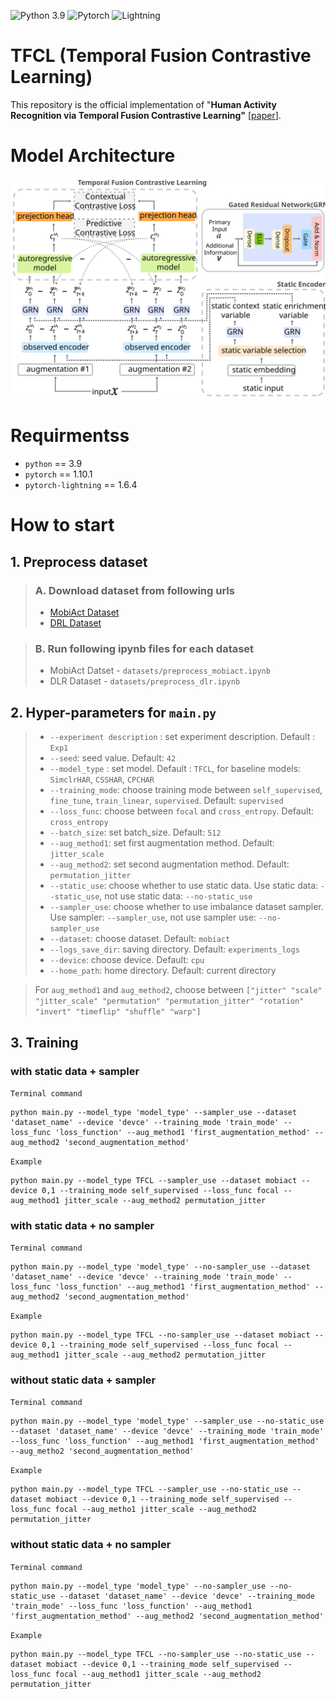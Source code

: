 <!-- #region -->
<!-- [![License](https://img.shields.io/badge/License-BSD%203--Clause-red.svg)](https://github.com/imperial-qore/TranAD/blob/master/LICENSE) -->
![Python 3.9](https://img.shields.io/badge/python-3.9%20-blue.svg?logo=Python)
![Pytorch](https://img.shields.io/badge/pytorch-1.10.1%20-red.svg?logo=Pytorch)
![Lightning](https://img.shields.io/badge/-Lightning-purple?logo=pytorchlightning&logoColor=white)


# TFCL (Temporal Fusion Contrastive Learning) 


This repository is the official implementation of "**Human Activity Recognition via Temporal Fusion Contrastive Learning"** [[paper](https://ieeexplore.ieee.org/abstract/document/10411909/)].


# Model Architecture
<img src='./images/tf_tcc.svg'>


# Requirmentss

- `python` == 3.9
- `pytorch` == 1.10.1
- `pytorch-lightning` == 1.6.4



# How to start


## 1. Preprocess dataset

> ### A. Download dataset from following urls
>   - [MobiAct Dataset](https://bmi.hmu.gr/the-mobifall-and-mobiact-datasets-2/)
>   - [DRL Dataset](https://www.dlr.de/kn/en/desktopdefault.aspx/tabid-12705/22182_read-50785/)
   
<p>
    
> ### B. Run following ipynb files for each dataset
>   - MobiAct Datset - `datasets/preprocess_mobiact.ipynb`
>   - DLR Dataset - `datasets/preprocess_dlr.ipynb`
    
    
    
## 2. Hyper-parameters for `main.py`

> - `--experiment description` : set experiment description. Default : `Exp1`   
> - `--seed`: seed value. Default: `42`
> - `--model_type` : set model. Default : `TFCL`, for baseline models: `SimclrHAR`, `CSSHAR`, `CPCHAR`
> - `--training_mode`: choose training mode between `self_supervised`, `fine_tune`, `train_linear`, `supervised`. Default: `supervised`
> - `--loss_func`: choose between `focal` and `cross_entropy`. Default: `cross_entropy`
> - `--batch_size`: set batch_size. Default: `512`
> - `--aug_method1`: set first augmentation method. Default: `jitter_scale`
> - `--aug_method2`: set second augmentation method. Default: `permutation_jitter`
> - `--static_use`: choose whether to use static data. Use static data: `--static_use`, not use static data: `--no-static_use`
> - `--sampler_use`: choose whether to use imbalance dataset sampler. Use sampler: `--sampler_use`, not use sampler use: `--no-sampler_use`
> - `--dataset`: choose dataset. Default: `mobiact`
> - `--logs_save_dir`: saving directory. Default: `experiments_logs`
> - `--device`: choose device. Default: `cpu`
> - `--home_path`: home directory. Default: current directory
    
> For `aug_method1` and `aug_method2`, choose between `["jitter" "scale" "jitter_scale" "permutation" "permutation_jitter" "rotation" "invert" "timeflip" "shuffle" "warp"]`
    
    

## 3. Training

### with static data + sampler

`Terminal command`

```
python main.py --model_type 'model_type' --sampler_use --dataset 'dataset_name' --device 'devce' --training_mode 'train_mode' --loss_func 'loss_function' --aug_method1 'first_augmentation_method' --aug_method2 'second_augmentation_method'
```

`Example`

```
python main.py --model_type TFCL --sampler_use --dataset mobiact --device 0,1 --training_mode self_supervised --loss_func focal --aug_method1 jitter_scale --aug_method2 permutation_jitter
```

### with static data + no sampler

`Terminal command`

```
python main.py --model_type 'model_type' --no-sampler_use --dataset 'dataset_name' --device 'devce' --training_mode 'train_mode' --loss_func 'loss_function' --aug_method1 'first_augmentation_method' --aug_method2 'second_augmentation_method'
```

`Example`

```
python main.py --model_type TFCL --no-sampler_use --dataset mobiact --device 0,1 --training_mode self_supervised --loss_func focal --aug_method1 jitter_scale --aug_method2 permutation_jitter
```

### without static data + sampler

`Terminal command`

```
python main.py --model_type 'model_type' --sampler_use --no-static_use --dataset 'dataset_name' --device 'devce' --training_mode 'train_mode' --loss_func 'loss_function' --aug_method1 'first_augmentation_method' --aug_metho2 'second_augmentation_method'
```

`Example`

```
python main.py --model_type TFCL --sampler_use --no-static_use --dataset mobiact --device 0,1 --training_mode self_supervised --loss_func focal --aug_metho1 jitter_scale --aug_method2 permutation_jitter
```

### without static data + no sampler

`Terminal command`

```
python main.py --model_type 'model_type' --no-sampler_use --no-static_use --dataset 'dataset_name' --device 'devce' --training_mode 'train_mode' --loss_func 'loss_function' --aug_method1 'first_augmentation_method' --aug_method2 'second_augmentation_method'
```

`Example`

```
python main.py --model_type TFCL --no-sampler_use --no-static_use --dataset mobiact --device 0,1 --training_mode self_supervised --loss_func focal --aug_method1 jitter_scale --aug_method2 permutation_jitter
```
<!-- #endregion -->
